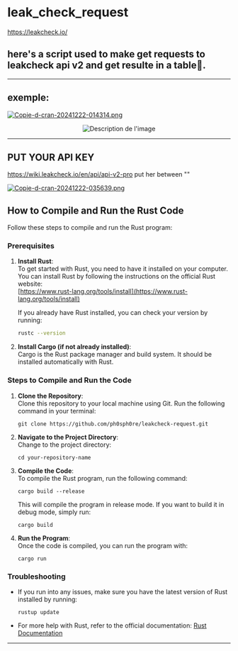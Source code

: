 # leak_check_request
https://leakcheck.io/
## here's a script used to make get requests to leakcheck api v2 and get resulte in a table🍓.
---
## exemple:
[![Copie-d-cran-20241222-014314.png](https://i.postimg.cc/dVPQcVhz/Copie-d-cran-20241222-014314.png)](https://postimg.cc/hfsR9gbr)

<p style="text-align: center;">
  <img src="https://64.media.tumblr.com/9e9f28c6085ab5c91cb7467e41dc863b/fa43f1e899c682f8-46/s400x600/3082e6f8be1d1cbd7e051fd47227fc2b04a1c1d7.gif" alt="Description de l'image" />
</p>

---

## PUT YOUR API KEY
https://wiki.leakcheck.io/en/api/api-v2-pro
put her between ""

[![Copie-d-cran-20241222-035639.png](https://i.postimg.cc/XJNRdpJB/Copie-d-cran-20241222-035639.png)](https://postimg.cc/sB8HRf53)

## How to Compile and Run the Rust Code

Follow these steps to compile and run the Rust program:

### Prerequisites

1. **Install Rust**:  
    To get started with Rust, you need to have it installed on your computer.  
    You can install Rust by following the instructions on the official Rust website:  
    [https://www.rust-lang.org/tools/install](https://www.rust-lang.org/tools/install)
    
    If you already have Rust installed, you can check your version by running:
    
    ```bash
    rustc --version
    ```
    
2. **Install Cargo (if not already installed)**:  
    Cargo is the Rust package manager and build system. It should be installed automatically with Rust.
    
### Steps to Compile and Run the Code

1. **Clone the Repository**:  
    Clone this repository to your local machine using Git. Run the following command in your terminal:
    
    ```
    git clone https://github.com/ph0sph0re/leakcheck-request.git
    ```
    
2. **Navigate to the Project Directory**:  
    Change to the project directory:
    
    ```
    cd your-repository-name
    ```
    
3. **Compile the Code**:  
    To compile the Rust program, run the following command:
    
    ```
    cargo build --release
    ```
    
    This will compile the program in release mode. If you want to build it in debug mode, simply run:
    
    ```
    cargo build
    ```
    
4. **Run the Program**:  
    Once the code is compiled, you can run the program with:
    
    ```
    cargo run
    ```
    

### Troubleshooting

- If you run into any issues, make sure you have the latest version of Rust installed by running:
    
    ```
    rustup update
    ```
    
- For more help with Rust, refer to the official documentation: [Rust Documentation](https://doc.rust-lang.org/)
    

---

